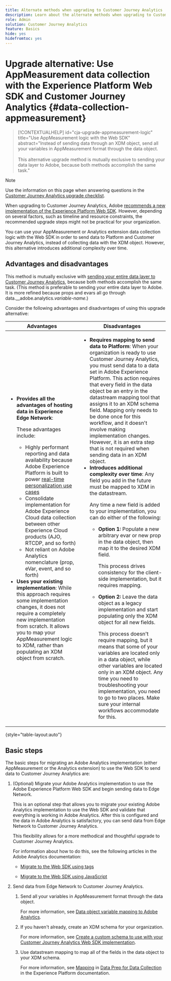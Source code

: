 ```yaml
---
title: Alternate methods when upgrading to Customer Journey Analytics
description: Learn about the alternate methods when upgrading to Customer Journey Analytics
role: Admin
solution: Customer Journey Analytics
feature: Basics
hide: yes
hidefromtoc: yes
---
```

# Upgrade alternative: Use AppMeasurement data collection with the Experience Platform Web SDK and Customer Journey Analytics {#data-collection-appmeasurement}

<!-- markdownlint-disable MD034 -->

>[!CONTEXTUALHELP]
>id="cja-upgrade-appmeasurement-logic"
>title="Use AppMeasurement logic with the Web SDK"
>abstract="Instead of sending data through an XDM object, send all your variables in AppMeasurement format through the data object.<br><br>This alternative upgrade method is mutually exclusive to sending your data layer to Adobe, because both methods accomplish the same task."

<!-- markdownlint-enable MD034 -->

>[!NOTE]
> 
>Use the information on this page when answering questions in the [Customer Journey Analytics upgrade checklist](https://gigazelle.github.io/cja-ttv/). 

When upgrading to Customer Journey Analytics, Adobe [recommends a new implementation of the Experience Platform Web SDK](/help/getting-started/cja-upgrade/cja-upgrade-recommendations.md). However, depending on several factors, such as timeline and resource constraints, the recommended upgrade steps might not be practical for your organization. 

You can use your AppMeasurement or Analytics extension data collection logic with the Web SDK in order to send data to Platform and Customer Journey Analytics, instead of collecting data with the XDM object. However, this alternative introduces additional complexity over time.

## Advantages and disadvantages

This method is mutually exclusive with [sending your entire data layer to Customer Journey Analytics](/help/getting-started/cja-upgrade/cja-upgrade-alternative-appmeasurement.md), because both methods accomplish the same task. (This method is preferable to sending your entire data layer to Adobe. It is more refined because props and evars all go through data.__adobe.analytics._variable-name_.)

Consider the following advantages and disadvantages of using this upgrade alternative:

| Advantages | Disadvantages |
|----------|---------|
|<ul><li>**Provides all the advantages of hosting data in Experience Edge Network**: <p>These advantages include:</p><ul><li>Highly performant reporting and data availability because Adobe Experience Platform is built to power [real-time personalization use cases](https://experienceleague.adobe.com/docs/experience-platform/destinations/ui/activate/configure-personalization-destinations.html)</li><li>Consolidate implementation for Adobe Experience Cloud data collection between other Experience Cloud products (AJO, RTCDP, and so forth)</li><li>Not reliant on Adobe Analytics nomenclature (prop, eVar, event, and so forth)</li></ul><li>**Uses your existing implementation**: While this approach requires some implementation changes, it does not require a completely new implementation from scratch. It allows you to map your AppMeasurement logic to XDM, rather than populating an XDM object from scratch.</li></ul> | <ul><li>**Requires mapping to send data to Platform**: When your organization is ready to use Customer Journey Analytics, you must send data to a data set in Adobe Experience Platform. This action requires that every field in the data object be an entry in the datastream mapping tool that assigns it to an XDM schema field. Mapping only needs to be done once for this workflow, and it doesn't involve making implementation changes. However, it is an extra step that is not required when sending data in an XDM object.</li><li>**Introduces additional complexity over time**: Any field you add in the future must be mapped to XDM in the datastream.<p>Any time a new field is added to your implementation, you can do either of the following:</p><ul><li>**Option 1:** Populate a new arbitrary evar or new prop in the data object, then map it to the desired XDM field.<p>This process drives consistency for the client-side implementation, but it requires mapping.</p></li><li>**Option 2:** Leave the data object as a legacy implementation and start populating only the XDM object for all new fields.<p>This process doesn't require mapping, but it means that some of your variables are located only in a data object, while other variables are located only in an XDM object. Any time you need to troubleshooting your implementation, you need to go to two places. Make sure your internal workflows accommodate for this.</p></li></ul> </li></ul> |

{style="table-layout:auto"}

## Basic steps

The basic steps for migrating an Adobe Analytics implementation (either AppMeasurement or the Analytics extension) to use the Web SDK to send data to Customer Journey Analytics are:

1. (Optional) Migrate your Adobe Analytics implementation to use the Adobe Experience Platform Web SDK and begin sending data to Edge Network. 

   This is an optional step that allows you to migrate your existing Adobe Analytics implementation to use the Web SDK and validate that everything is working in Adobe Analytics. After this is configured and the data in Adobe Analytics is satisfactory, you can send data from Edge Network to Customer Journey Analytics. 

   This flexibility allows for a more methodical and thoughtful upgrade to Customer Journey Analytics.

   For information about how to do this, see the following articles in the Adobe Analytics documentation:

   * [Migrate to the Web SDK using tags](https://experienceleague.adobe.com/en/docs/analytics/implementation/aep-edge/web-sdk/analytics-extension-to-web-sdk)

   * [Migrate to the Web SDK using JavaScript](https://experienceleague.adobe.com/en/docs/analytics/implementation/aep-edge/web-sdk/appmeasurement-to-web-sdk)

1. Send data from Edge Network to Customer Journey Analytics.

   1. Send all your variables in AppMeasurement format through the data object.

      For more information, see [Data object variable mapping to Adobe Analytics](https://experienceleague.adobe.com/en/docs/analytics/implementation/aep-edge/data-var-mapping).

   1. If you haven't already, create an XDM schema for your organization.

      For more information, see [Create a custom schema to use with your Customer Journey Analytics Web SDK implementation](/help/getting-started/cja-upgrade/cja-upgrade-schema-create.md).

   1. Use datastream mapping to map all of the fields in the data object to your XDM schema.

      For more information, see [Mapping](https://experienceleague.adobe.com/en/docs/experience-platform/datastreams/data-prep?lang=en#mapping) in [Data Prep for Data Collection](https://experienceleague.adobe.com/en/docs/experience-platform/datastreams/data-prep) in the Experience Platform documentation.

